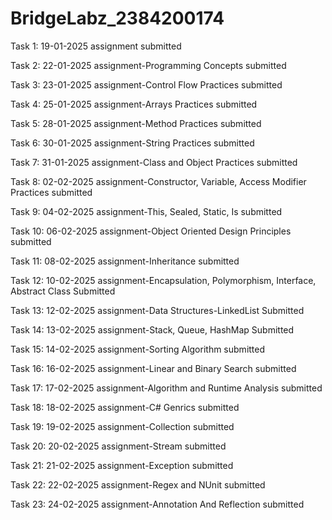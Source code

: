 # BridgeLabz_2384200174

Task 1: 19-01-2025 assignment submitted

Task 2: 22-01-2025 assignment-Programming Concepts submitted

Task 3: 23-01-2025 assignment-Control Flow Practices submitted

Task 4: 25-01-2025 assignment-Arrays Practices submitted

Task 5: 28-01-2025 assignment-Method Practices submitted

Task 6: 30-01-2025 assignment-String Practices submitted

Task 7: 31-01-2025 assignment-Class and Object Practices submitted

Task 8: 02-02-2025 assignment-Constructor, Variable, Access Modifier Practices submitted

Task 9: 04-02-2025 assignment-This, Sealed, Static, Is submitted

Task 10: 06-02-2025 assignment-Object Oriented Design Principles submitted

Task 11: 08-02-2025 assignment-Inheritance submitted

Task 12: 10-02-2025 assignment-Encapsulation, Polymorphism, Interface, Abstract Class Submitted

Task 13: 12-02-2025 assignment-Data Structures-LinkedList Submitted

Task 14: 13-02-2025 assignment-Stack, Queue, HashMap Submitted

Task 15: 14-02-2025 assignment-Sorting Algorithm submitted

Task 16: 16-02-2025 assignment-Linear and Binary Search submitted

Task 17: 17-02-2025 assignment-Algorithm and Runtime Analysis submitted

Task 18: 18-02-2025 assignment-C# Genrics submitted

Task 19: 19-02-2025 assignment-Collection submitted

Task 20: 20-02-2025 assignment-Stream submitted

Task 21: 21-02-2025 assignment-Exception submitted

Task 22: 22-02-2025 assignment-Regex and NUnit submitted

Task 23: 24-02-2025 assignment-Annotation And Reflection submitted
